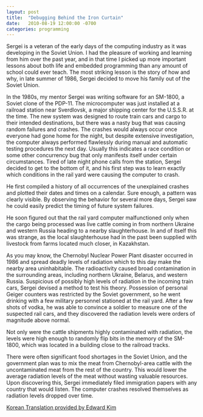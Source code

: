 ```yaml
---
layout: post
title:  "Debugging Behind the Iron Curtain"
date:   2010-08-19 12:00:00 -0700
categories: programming
---
```

Sergei is a veteran of the early days of the computing industry as it was developing in the Soviet Union. I had the pleasure of working and learning from him over the past year, and in that time I picked up more important lessons about both life and embedded programming than any amount of school could ever teach. The most striking lesson is the story of how and why, in late summer of 1986, Sergei decided to move his family out of the Soviet Union.

In the 1980s, my mentor Sergei was writing software for an SM-1800, a Soviet clone of the PDP-11. The microcomputer was just installed at a railroad station near Sverdlovsk, a major shipping center for the U.S.S.R. at the time. The new system was designed to route train cars and cargo to their intended destinations, but there was a nasty bug that was causing random failures and crashes. The crashes would always occur once everyone had gone home for the night, but despite extensive investigation, the computer always performed flawlessly during manual and automatic testing procedures the next day. Usually this indicates a race condition or some other concurrency bug that only manifests itself under certain circumstances. Tired of late night phone calls from the station, Sergei decided to get to the bottom of it, and his first step was to learn exactly which conditions in the rail yard were causing the computer to crash.

He first compiled a history of all occurrences of the unexplained crashes and plotted their dates and times on a calendar. Sure enough, a pattern was clearly visible. By observing the behavior for several more days, Sergei saw he could easily predict the timing of future system failures.

He soon figured out that the rail yard computer malfunctioned only when the cargo being processed was live cattle coming in from northern Ukraine and western Russia heading to a nearby slaughterhouse. In and of itself this was strange, as the local slaughterhouse had in the past been supplied with livestock from farms located much closer, in Kazakhstan.

As you may know, the Chernobyl Nuclear Power Plant disaster occurred in 1986 and spread deadly levels of radiation which to this day make the nearby area uninhabitable. The radioactivity caused broad contamination in the surrounding areas, including northern Ukraine, Belarus, and western Russia. Suspicious of possibly high levels of radiation in the incoming train cars, Sergei devised a method to test his theory. Possession of personal Geiger counters was restricted by the Soviet government, so he went drinking with a few military personnel stationed at the rail yard. After a few shots of vodka, he was able to convince a soldier to measure one of the suspected rail cars, and they discovered the radiation levels were orders of magnitude above normal.

Not only were the cattle shipments highly contaminated with radiation, the levels were high enough to randomly flip bits in the memory of the SM-1800, which was located in a building close to the railroad tracks.

There were often significant food shortages in the Soviet Union, and the government plan was to mix the meat from Chernobyl-area cattle with the uncontaminated meat from the rest of the country. This would lower the average radiation levels of the meat without wasting valuable resources. Upon discovering this, Sergei immediately filed immigration papers with any country that would listen. The computer crashes resolved themselves as radiation levels dropped over time.

[Korean Translation provided by Edward Kim](https://edykim.com/ko/post/debugging-behind-the-iron-curtain/)

